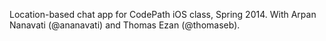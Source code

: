 Location-based chat app for CodePath iOS class, Spring 2014.
With Arpan Nanavati (@ananavati) and Thomas Ezan (@thomaseb).
